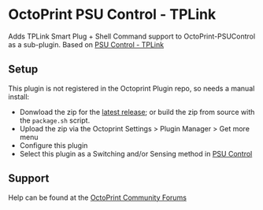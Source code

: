 # OctoPrint PSU Control - TPLink
Adds TPLink Smart Plug + Shell Command support to OctoPrint-PSUControl as a sub-plugin.
Based on [PSU Control - TPLink](https://github.com/kantlivelong/OctoPrint-PSUControl-TPLink)

## Setup
This plugin is not registered in the Octoprint Plugin repo, so needs a manual install:
- Donwload the zip for the [latest release](https://github.com/eudes/OctoPrint-PSUControl-TPLinkPlusCMD/releases/); or build the zip from source with the `package.sh` script.
- Upload the zip via the Octoprint Settings > Plugin Manager > Get more menu
- Configure this plugin
- Select this plugin as a Switching and/or Sensing method in [PSU Control](https://github.com/kantlivelong/OctoPrint-PSUControl)

## Support
Help can be found at the [OctoPrint Community Forums](https://community.octoprint.org)
